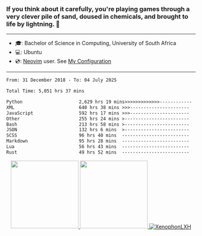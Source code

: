 ### If you think about it carefully, you're playing games through a very clever pile of sand, doused in chemicals, and brought to life by lightning.  👋

-------------------------------------------------------------------------------------------------------

- 🎓: Bachelor of Science in Computing, University of South Africa
- 💻: Ubuntu
- 💿: [Neovim](https://github.com/neovim/neovim) user. See [My Configuration](https://github.com/XenophonLXH/xenovim)

-------------------------------------------------------------------------------------------------------

<!--START_SECTION:waka-->

```txt
From: 31 December 2018 - To: 04 July 2025

Total Time: 5,051 hrs 37 mins

Python                     2,629 hrs 19 mins>>>>>>>>>>>>>------------   52.05 %
XML                        640 hrs 38 mins >>>----------------------   12.68 %
JavaScript                 592 hrs 17 mins >>>----------------------   11.73 %
Other                      255 hrs 24 mins >------------------------   05.06 %
Bash                       213 hrs 58 mins >------------------------   04.24 %
JSON                       132 hrs 6 mins  >------------------------   02.62 %
SCSS                       96 hrs 40 mins  -------------------------   01.91 %
Markdown                   95 hrs 28 mins  -------------------------   01.89 %
Lua                        56 hrs 43 mins  -------------------------   01.12 %
Rust                       49 hrs 52 mins  -------------------------   00.99 %
```

<!--END_SECTION:waka-->


<p align="center">
    <a href="https://github.com/XenophonLXH">
        <img height="180em" src="https://github-readme-stats-eight-theta.vercel.app/api?username=XenophonLXH&show_icons=true&theme=algolia&include_all_commits=true&count_private=true"/>
        <img height="180em" src="https://github-readme-stats-eight-theta.vercel.app/api/top-langs/?username=XenophonLXH&layout=compact&langs_count=8&theme=algolia"/>
        <img align="center" src="https://github-readme-streak-stats.herokuapp.com/?user=XenophonLXH&theme=algolia" alt="XenophonLXH" />
    </a>
</p>
